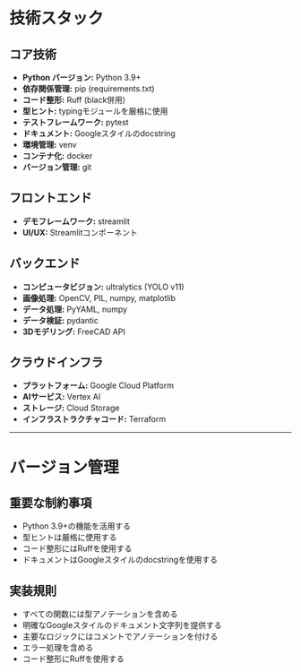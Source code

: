 # 技術スタック

## コア技術
- **Python バージョン:** Python 3.9+
- **依存関係管理:** pip (requirements.txt)
- **コード整形:** Ruff (black併用)
- **型ヒント:** typingモジュールを厳格に使用
- **テストフレームワーク:** pytest
- **ドキュメント:** Googleスタイルのdocstring
- **環境管理:** venv
- **コンテナ化:** docker
- **バージョン管理:** git

## フロントエンド
- **デモフレームワーク:** streamlit
- **UI/UX:** Streamlitコンポーネント

## バックエンド
- **コンピュータビジョン:** ultralytics (YOLO v11)
- **画像処理:** OpenCV, PIL, numpy, matplotlib
- **データ処理:** PyYAML, numpy
- **データ検証:** pydantic
- **3Dモデリング:** FreeCAD API

## クラウドインフラ
- **プラットフォーム:** Google Cloud Platform
- **AIサービス:** Vertex AI
- **ストレージ:** Cloud Storage
- **インフラストラクチャコード:** Terraform

---

# バージョン管理
## 重要な制約事項
- Python 3.9+の機能を活用する
- 型ヒントは厳格に使用する
- コード整形にはRuffを使用する
- ドキュメントはGoogleスタイルのdocstringを使用する

## 実装規則
- すべての関数には型アノテーションを含める
- 明確なGoogleスタイルのドキュメント文字列を提供する
- 主要なロジックにはコメントでアノテーションを付ける
- エラー処理を含める
- コード整形にRuffを使用する
